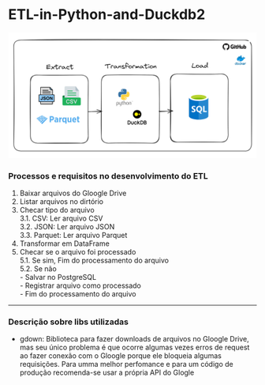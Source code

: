 # ETL-in-Python-and-Duckdb2

![Ilustração e anotações sobre ETL do projeto](./etl_project.png)  

### Processos e requisitos no desenvolvimento do ETL
1. Baixar arquivos do Gloogle Drive
2. Listar arquivos no dirtório 
3. Checar tipo do arquivo    
    3.1. CSV: Ler arquivo CSV  
    3.2. JSON: Ler arquivo JSON  
    3.3. Parquet: Ler arquivo Parquet  
4. Transformar em DataFrame  
5. Checar se o arquivo foi processado  
    5.1. Se sim, Fim do processamento do arquivo  
    5.2. Se não  
        - Salvar no PostgreSQL  
        - Registrar arquivo como processado  
        - Fim do processamento do arquivo  

---

### Descrição sobre libs utilizadas
- gdown: Biblioteca para fazer downloads de arquivos no Gloogle Drive, mas seu único problema é que ocorre algumas vezes erros de request ao fazer conexão com o Gloogle porque ele bloqueia algumas requisições. Para umma melhor perfomance e para um código de produção recomenda-se usar a própria API do Glogle
